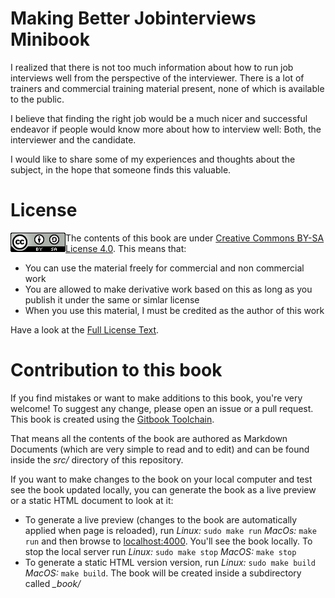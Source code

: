 # Making Better Jobinterviews Minibook

I realized that there is not too much information about how to run job interviews well from the perspective of the interviewer. There is a lot of trainers and commercial training material present, none of which is available to the public. 

I believe that finding the right job would be a much nicer and successful endeavor if people would know more about how to interview well: Both, the interviewer and the candidate. 

I would like to share some of my experiences and thoughts about the subject, in the hope that someone finds this valuable. 

# License 
<img src="images/cc-license.png" align="left"> The contents of this book are under [Creative Commons BY-SA License 4.0](https://creativecommons.org/licenses/by-sa/4.0/). This means that: 

* You can use the material freely for commercial and non commercial work
* You are allowed to make derivative work based on this as long as you publish it under the same or simlar license
* When you use this material, I must be credited as the author of this work

Have a look at the [Full License Text](LICENSE.md). 


# Contribution to this book

If you find mistakes or want to make additions to this book, you're very welcome! To suggest any change, please open an issue or a pull request. This book is created using the [Gitbook Toolchain](https://toolchain.gitbook.com). 

That means all the contents of the book are authored as Markdown Documents (which are very simple to read and to edit) and can be found inside the _src/_ directory of this repository.  

If you want to make changes to the book on your local computer and test see the book updated locally, you can generate the book as a live preview or a static HTML document to look at it: 

* To generate a live preview (changes to the book are automatically applied when page is reloaded), run   _Linux:_ `sudo make run` _MacOs:_ `make run` and then browse to [localhost:4000](http://localhost:4000). You'll see the book locally. To stop the local server run _Linux:_ `sudo make stop` _MacOS:_ `make stop`
* To generate a static HTML version version, run _Linux:_ `sudo make build` _MacOS:_ `make build`. The book will be created inside a subdirectory called _\_book/_  
